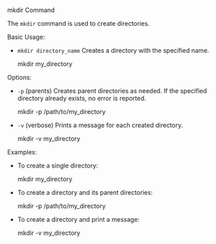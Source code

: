  mkdir Command

The `mkdir` command is used to create directories.

 Basic Usage:

- `mkdir directory_name`
    Creates a directory with the specified name.
    
    
    
    mkdir my_directory
    

Options:

- `-p` (parents)
    Creates parent directories as needed. If the specified directory already exists, no error is reported.
    
    
    mkdir -p /path/to/my_directory
    

- `-v` (verbose)
    Prints a message for each created directory.
    
    
    mkdir -v my_directory
    

Examples:

- To create a single directory:
    
    
    mkdir my_directory
    

- To create a directory and its parent directories:
    
    
    mkdir -p /path/to/my_directory
    

- To create a directory and print a message:
    
    
    mkdir -v my_directory
    